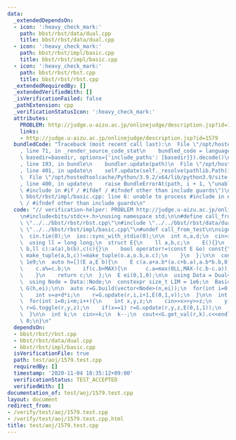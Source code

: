 ```yaml
---
data:
  _extendedDependsOn:
  - icon: ':heavy_check_mark:'
    path: bbst/rbst/data/dual.cpp
    title: bbst/rbst/data/dual.cpp
  - icon: ':heavy_check_mark:'
    path: bbst/rbst/impl/basic.cpp
    title: bbst/rbst/impl/basic.cpp
  - icon: ':heavy_check_mark:'
    path: bbst/rbst/rbst.cpp
    title: bbst/rbst/rbst.cpp
  _extendedRequiredBy: []
  _extendedVerifiedWith: []
  _isVerificationFailed: false
  _pathExtension: cpp
  _verificationStatusIcon: ':heavy_check_mark:'
  attributes:
    PROBLEM: http://judge.u-aizu.ac.jp/onlinejudge/description.jsp?id=1579
    links:
    - http://judge.u-aizu.ac.jp/onlinejudge/description.jsp?id=1579
  bundledCode: "Traceback (most recent call last):\n  File \"/opt/hostedtoolcache/Python/3.9.2/x64/lib/python3.9/site-packages/onlinejudge_verify/documentation/build.py\"\
    , line 71, in _render_source_code_stat\n    bundled_code = language.bundle(stat.path,\
    \ basedir=basedir, options={'include_paths': [basedir]}).decode()\n  File \"/opt/hostedtoolcache/Python/3.9.2/x64/lib/python3.9/site-packages/onlinejudge_verify/languages/cplusplus.py\"\
    , line 193, in bundle\n    bundler.update(path)\n  File \"/opt/hostedtoolcache/Python/3.9.2/x64/lib/python3.9/site-packages/onlinejudge_verify/languages/cplusplus_bundle.py\"\
    , line 401, in update\n    self.update(self._resolve(pathlib.Path(included), included_from=path))\n\
    \  File \"/opt/hostedtoolcache/Python/3.9.2/x64/lib/python3.9/site-packages/onlinejudge_verify/languages/cplusplus_bundle.py\"\
    , line 400, in update\n    raise BundleErrorAt(path, i + 1, \"unable to process\
    \ #include in #if / #ifdef / #ifndef other than include guards\")\nonlinejudge_verify.languages.cplusplus_bundle.BundleErrorAt:\
    \ bbst/rbst/impl/basic.cpp: line 6: unable to process #include in #if / #ifdef\
    \ / #ifndef other than include guards\n"
  code: "// verification-helper: PROBLEM http://judge.u-aizu.ac.jp/onlinejudge/description.jsp?id=1579\n\
    \n#include<bits/stdc++.h>\nusing namespace std;\n\n#define call_from_test\n#include\
    \ \"../../bbst/rbst/rbst.cpp\"\n#include \"../../bbst/rbst/data/dual.cpp\"\n#include\
    \ \"../../bbst/rbst/impl/basic.cpp\"\n#undef call_from_test\n\nsigned main(){\n\
    \  cin.tie(0);\n  ios::sync_with_stdio(0);\n\n  int n,a,d;\n  cin>>n>>a>>d;\n\n\
    \  using ll = long long;\n  struct E{\n    ll a,b,c;\n    E(){}\n    E(ll a,ll\
    \ b,ll c):a(a),b(b),c(c){}\n    bool operator!=(const E &o) const{\n      return\
    \ make_tuple(a,b,c)!=make_tuple(o.a,o.b,o.c);\n    }\n  };\n\n  const ll MAX =\
    \ 1e9;\n  auto h=[](E a,E b){\n    E c(a.a+a.b*(a.c+b.a),a.b*b.b,0);\n    c.c=c.a/c.b+b.c;\n\
    \    c.a%=c.b;\n    if(c.b>MAX){\n      c.a=max(0LL,MAX-(c.b-c.a));\n      c.b=MAX;\n\
    \    }\n    return c;\n  };\n  E ei(0,1,0);\n\n  using Data = Dual<E, decltype(h)>;\n\
    \  using Node = Data::Node;\n  constexpr size_t LIM = 1e6;\n  Basic<Data, LIM>\
    \ G(h,ei);\n\n  auto r=G.build(vector<Node>(n,ei));\n  for(int i=0;i<n;i++){\n\
    \    int v=a+d*i;\n    r=G.update(r,i,i+1,E(0,1,v));\n  }\n\n  int m;\n  cin>>m;\n\
    \  for(int i=0;i<m;i++){\n    int x,y,z;\n    cin>>x>>y>>z;\n    y--;\n    if(x==0)\
    \ r=G.toggle(r,y,z);\n    if(x==1) r=G.update(r,y,z,E(0,1,1));\n    if(x==2) r=G.update(r,y,z,E(0,2,0));\n\
    \  }\n\n  int k;\n  cin>>k;\n  k--;\n  cout<<G.get_val(r,k).c<<endl;\n  return\
    \ 0;\n}\n"
  dependsOn:
  - bbst/rbst/rbst.cpp
  - bbst/rbst/data/dual.cpp
  - bbst/rbst/impl/basic.cpp
  isVerificationFile: true
  path: test/aoj/1579.test.cpp
  requiredBy: []
  timestamp: '2020-11-04 18:35:12+09:00'
  verificationStatus: TEST_ACCEPTED
  verifiedWith: []
documentation_of: test/aoj/1579.test.cpp
layout: document
redirect_from:
- /verify/test/aoj/1579.test.cpp
- /verify/test/aoj/1579.test.cpp.html
title: test/aoj/1579.test.cpp
---
```

